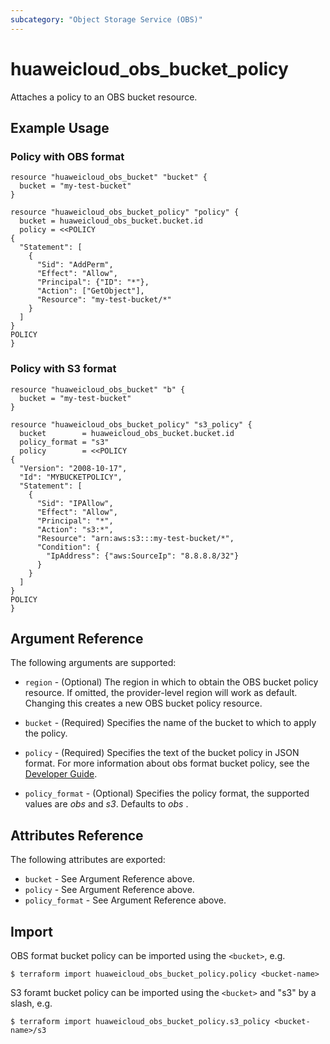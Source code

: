 ```yaml
---
subcategory: "Object Storage Service (OBS)"
---
```


# huaweicloud\_obs\_bucket\_policy

Attaches a policy to an OBS bucket resource.

## Example Usage

### Policy with OBS format

```hcl
resource "huaweicloud_obs_bucket" "bucket" {
  bucket = "my-test-bucket"
}

resource "huaweicloud_obs_bucket_policy" "policy" {
  bucket = huaweicloud_obs_bucket.bucket.id
  policy = <<POLICY
{
  "Statement": [
    {
      "Sid": "AddPerm",
      "Effect": "Allow",
      "Principal": {"ID": "*"},
      "Action": ["GetObject"],
      "Resource": "my-test-bucket/*"
    } 
  ]
}
POLICY
}
```

### Policy with S3 format

```hcl
resource "huaweicloud_obs_bucket" "b" {
  bucket = "my-test-bucket"
}

resource "huaweicloud_obs_bucket_policy" "s3_policy" {
  bucket        = huaweicloud_obs_bucket.bucket.id
  policy_format = "s3"
  policy        = <<POLICY
{
  "Version": "2008-10-17",
  "Id": "MYBUCKETPOLICY",
  "Statement": [
    {
      "Sid": "IPAllow",
      "Effect": "Allow",
      "Principal": "*",
      "Action": "s3:*",
      "Resource": "arn:aws:s3:::my-test-bucket/*",
      "Condition": {
        "IpAddress": {"aws:SourceIp": "8.8.8.8/32"}
      }
    }
  ]
}
POLICY
}
```

## Argument Reference

The following arguments are supported:

* `region` - (Optional) The region in which to obtain the OBS bucket policy resource. If omitted, the provider-level region will work as default. Changing this creates a new OBS bucket policy resource.

* `bucket` - (Required) Specifies the name of the bucket to which to apply the policy.
* `policy` - (Required) Specifies the text of the bucket policy in JSON format. For more information about
  obs format bucket policy, see the [Developer Guide](https://support.huaweicloud.com/intl/en-us/devg-obs/obs_06_0048.html).
* `policy_format` - (Optional) Specifies the policy format, the supported values are *obs* and *s3*. Defaults to *obs* .

## Attributes Reference

The following attributes are exported:

* `bucket` - See Argument Reference above.
* `policy` - See Argument Reference above.
* `policy_format` - See Argument Reference above.

## Import

OBS format bucket policy can be imported using the `<bucket>`, e.g.

```
$ terraform import huaweicloud_obs_bucket_policy.policy <bucket-name>
```

S3 foramt bucket policy can be imported using the `<bucket>` and "s3" by a slash, e.g.

```
$ terraform import huaweicloud_obs_bucket_policy.s3_policy <bucket-name>/s3
```

